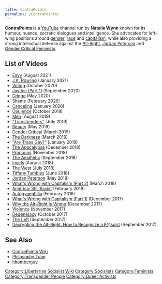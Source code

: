 ```yaml
---
title: ContraPoints
permalink: /ContraPoints/
---
```


**ContraPoints** is a [YouTube](YouTube.md "wikilink") channel run by
**Natalie Wynn** known for its humour, nuance, socratic dialogues and
intelligence. She advocates for left-wing positions around
[gender](gender.md "wikilink"), [race](Race_(Category).md "wikilink") and
[capitalism](capitalism.md "wikilink"), while also providing a strong
intellectual defense against the [Alt-Right](Alt-Right.md "wikilink"),
[Jordan Peterson](Jordan_Peterson.md "wikilink") and [Gender Critical
Feminists](Gender_Critical_Feminism.md "wikilink").

## List of Videos

- [Envy](https://www.youtube.com/watch?v=aPhrTOg1RUk&t) (August 2021)
- [J.K. Rowling](https://www.youtube.com/watch?v=7gDKbT_l2us&t) (January
  2021)
- [Voting](https://www.youtube.com/watch?v=t3Vah8sUFgI&t) (October 2020)
- [Justice (Part 1)](https://www.youtube.com/watch?v=smQsfNw_7V4)
  (September 2020)
- [Cringe](https://www.youtube.com/watch?v=vRBsaJPkt2Q) (May 2020)
- [Shame](https://www.youtube.com/watch?v=K7WvHTl_Q7I&t) (February 2020)
- [Canceling](https://www.youtube.com/watch?v=OjMPJVmXxV8) (January
  2020)
- [Opulence](https://www.youtube.com/watch?v=jD-PbF3ywGo) (October 2019)
- [Men](https://www.youtube.com/watch?v=S1xxcKCGljY) (August 2019)
- ["Transtrenders"](https://www.youtube.com/watch?v=EdvM_pRfuFM&t) (July
  2019)
- [Beauty](https://www.youtube.com/watch?v=n9mspMJTNEY) (May 2019)
- [Gender Critical](https://www.youtube.com/watch?v=1pTPuoGjQsI) (March
  2019)
- [The Darkness](https://www.youtube.com/watch?v=qtj7LDYaufM) (March
  2019)
- ["Are Traps Gay?"](https://www.youtube.com/watch?v=PbBzhqJK3bg)
  (January 2019)
- [The Apocalypse](https://www.youtube.com/watch?v=S6GodWn4XMM)
  (December 2018)
- [Pronouns](https://www.youtube.com/watch?v=9bbINLWtMKI) (November
  2018)
- [The Aesthetic](https://www.youtube.com/watch?v=z1afqR5QkDM)
  (September 2018)
- [Incels](https://www.youtube.com/watch?v=fD2briZ6fB0) (August 2018)
- [The West](https://www.youtube.com/watch?v=hyaftqCORT4) (July 2018)
- [Tiffany Tumbles](https://www.youtube.com/watch?v=j1dJ8whOM8E) (June
  2018)
- [Jordan Peterson](https://www.youtube.com/watch?v=j1dJ8whOM8E) (May
  2018)
- [What's Wrong with Capitalism (Part
  2)](https://www.youtube.com/watch?v=AR7ryg1w_IQ) (March 2018)
- [America: Still Racist](https://www.youtube.com/watch?v=GWwiUIVpmNY)
  (February 2018)
- [Autogynephilia](https://www.youtube.com/watch?v=6czRFLs5JQo)
  (February 2018)
- [What's Wrong with Capitalism (Part
  1)](https://www.youtube.com/watch?v=gJW4-cOZt8A) (December 2017)
- [Why the Alt-Right Is
  Wrong](https://www.youtube.com/watch?v=wyV0yeSZ94o) (December 2017)
- [Violence](https://www.youtube.com/watch?v=lmsoVFCUN3Q) (November
  2017)
- [Degeneracy](https://www.youtube.com/watch?v=9BlNGZunYM8) (October
  2017)
- [The Left](https://www.youtube.com/watch?v=QuN6GfUix7c) (September
  2017)
- [Decrypting the Alt-Right: How to Recognize a
  F@scist](https://www.youtube.com/watch?v=Sx4BVGPkdzk) (September 2017)

## See Also

- [ContraPoints
  Wiki](https://contrapoints.fandom.com/wiki/Contrapoints_Wiki)
- [Philosophy Tube](Philosophy_Tube.md "wikilink")
- [hbomberguy](hbomberguy.md "wikilink")

[Category:Libertarian Socialist
Wiki](Category:Libertarian_Socialist_Wiki.md "wikilink")
[Category:Socialists](Category:Socialists.md "wikilink")
[Category:Feminists](Category:Feminists.md "wikilink")
[Category:Transgender People](Category:Transgender_People.md "wikilink")
[Category:Queer Activists](Category:Queer_Activists.md "wikilink")
